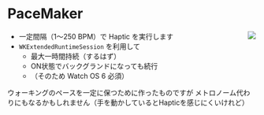 # PaceMaker



<img src="https://user-images.githubusercontent.com/1811412/65376190-0cf5e900-dcd8-11e9-807b-175b246895ee.png" align="right" />


- 一定間隔（1〜250 BPM）で Haptic を実行します</li>
- `WKExtendedRuntimeSession` を利用して
  - 最大一時間持続（するはず）
  - ON状態でバックグランドになっても続行
  - （そのため Watch OS 6 必須）
  
  
ウォーキングのペースを一定に保つために作ったものですが メトロノーム代わりにもなるかもしれません（手を動かしているとHapticを感じにくいけれど）
